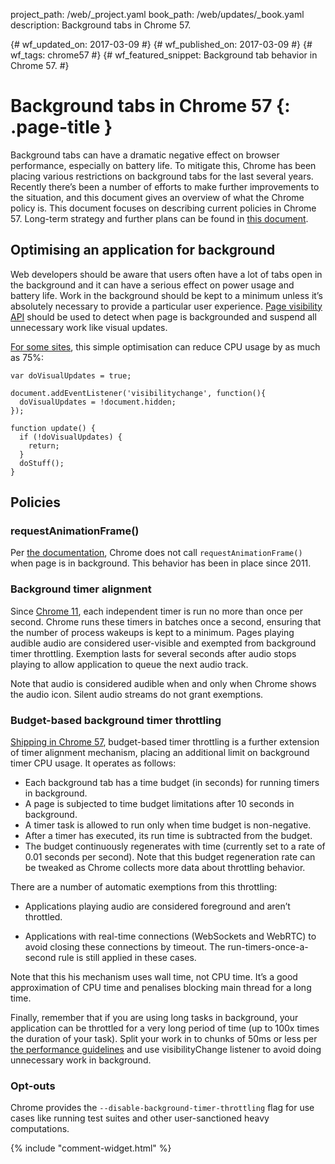 project_path: /web/_project.yaml
book_path: /web/updates/_book.yaml
description: Background tabs in Chrome 57. 

{# wf_updated_on: 2017-03-09 #}
{# wf_published_on: 2017-03-09 #}
{# wf_tags: chrome57 #}
{# wf_featured_snippet: Background tab behavior in Chrome 57. #}

# Background tabs in Chrome 57 {: .page-title }

Background tabs can have a dramatic negative effect on browser performance,
especially on battery life. To mitigate this, Chrome has been placing
various restrictions on background tabs for the last several years.
Recently there’s been a number of efforts to make further improvements
to the situation, and this document gives an overview of what the Chrome policy is.
This document focuses on describing current policies in Chrome 57.
Long-term strategy and further plans can be found in [this document](
https://docs.google.com/document/d/18_sX-KGRaHcV3xe5Xk_l6NNwXoxm-23IOepgMx4OlE4/pub).

## Optimising an application for background

Web developers should be aware that users often have a lot of tabs open in the background
and it can have a serious effect on power usage and battery life. Work in the background
should be kept to a minimum unless it’s absolutely necessary to provide
a particular user experience. [Page visibility API](
https://developer.mozilla.org/en-US/docs/Web/Events/visibilitychange) should be used
to detect when page is backgrounded and suspend all unnecessary work like visual updates.

[For some sites](https://twitter.com/cryptowat_ch/status/817502626896089090),
this simple optimisation can reduce CPU usage by as much as 75%: 

    var doVisualUpdates = true;
    
    document.addEventListener('visibilitychange', function(){
      doVisualUpdates = !document.hidden;
    });
    
    function update() {
      if (!doVisualUpdates) {
        return;
      }
      doStuff();
    }

## Policies

### requestAnimationFrame()

Per [the documentation](
https://developer.mozilla.org/en-US/docs/Web/API/window/requestAnimationFrame),
Chrome does not call `requestAnimationFrame()` when page is in background.
This behavior has been in place since 2011.

### Background timer alignment

Since [Chrome 11](https://blog.chromium.org/2011/03/getting-smoother-animated-web-content.html),
each independent timer is run no more than once per second. Chrome runs these timers in batches
once a second, ensuring that the number of process wakeups is kept to a minimum.
Pages playing audible audio are considered user-visible and exempted from background timer
throttling. Exemption lasts for several seconds after audio stops playing to allow
application to queue the next audio track.

Note that audio is considered audible when and only when Chrome shows the audio icon.
Silent audio streams do not grant exemptions.

### Budget-based background timer throttling

[Shipping in Chrome 57](https://www.chromestatus.com/feature/6172836527865856),
budget-based timer throttling is a further extension of timer alignment mechanism,
placing an additional limit on background timer CPU usage. It operates as follows:

* Each background tab has a time budget (in seconds) for running timers in background.
* A page is subjected to time budget limitations after 10 seconds in background.
* A timer task is allowed to run only when time budget is non-negative.
* After a timer has executed, its run time is subtracted from the budget.
* The budget continuously regenerates with time (currently set to a rate of
0.01 seconds per second). Note that this budget regeneration rate can be tweaked as
Chrome collects more data about throttling behavior.

There are a number of automatic exemptions from this throttling:

* Applications playing audio are considered foreground and aren’t throttled. 

* Applications with real-time connections (WebSockets and WebRTC) to avoid closing
these connections by timeout. The run-timers-once-a-second rule is still applied in these cases.

Note that this his mechanism uses wall time, not CPU time.
It’s a good approximation of CPU time and penalises blocking main thread for a long time.

Finally, remember that if you are using long tasks in background, your application
can be throttled for a very long period of time (up to 100x times the duration of your task).
Split your work in to chunks of 50ms or less per [the performance guidelines](
/web/fundamentals/performance/rail) and use visibilityChange listener to avoid
doing unnecessary work in background.

### Opt-outs

Chrome provides the `--disable-background-timer-throttling` flag for use cases like
running test suites and other user-sanctioned heavy computations.

{% include "comment-widget.html" %}
